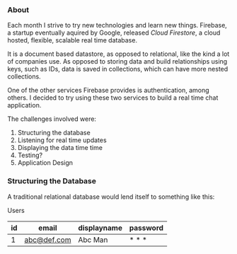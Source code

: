 ### About

Each month I strive to try new technologies and learn new things. Firebase, a startup eventually aquired by Google, released _Cloud Firestore_, a cloud hosted, flexible, scalable real time database.

It is a document based datastore, as opposed to relational, like the kind a lot of companies use. As opposed to storing data and build relationships using keys, such as IDs, data is saved in collections, which can have more nested collections. 

One of the other services Firebase provides is authentication, among others. I decided to try using these two services to build a real time chat application.

The challenges involved were:

1. Structuring the database
2. Listening for real time updates
3. Displaying the data time time
4. Testing? 
5. Application Design 

### Structuring the Database

A traditional relational database would lend itself to something like this:

Users

| id | email | displayname | password |
|----|-------|-------------|----------|
| 1 | abc@def.com | Abc Man | * * * |
